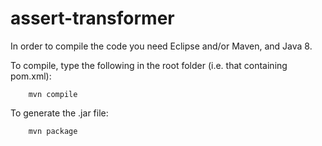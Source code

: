 # assert-transformer

In order to compile the code you need Eclipse and/or Maven, and Java 8.

To compile, type the following in the root folder (i.e. that containing pom.xml):

        mvn compile

To generate the .jar file:

        mvn package
